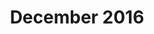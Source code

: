 ---
title: December 2016
showTitle: true
showOnHomepage: true
image: /img/drawings/blackandwhiteeye.jpg
materials: pencil
description:
---